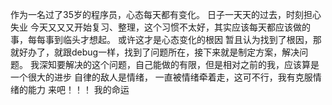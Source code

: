 作为一名过了35岁的程序员，心态每天都有变化。
日子一天天的过去，时刻担心失业
今天又又又开始复习、整理，这个习惯不太好，其实应该每天都应该做的事，每每事到临头才想起。 或许这才是心态变化的根因
暂且认为找到了根因，那就好办了，就跟debug一样，找到了问题所在，接下来就是制定方案，解决问题。
我深知要解决的这个问题，自己能做的有限，但是相对之前的我，应该算是一个很大的进步
自律的敌人是情绪， 一直被情绪牵着走，这可不行，我有克服情绪的能力
来吧！！！ 我的命运
